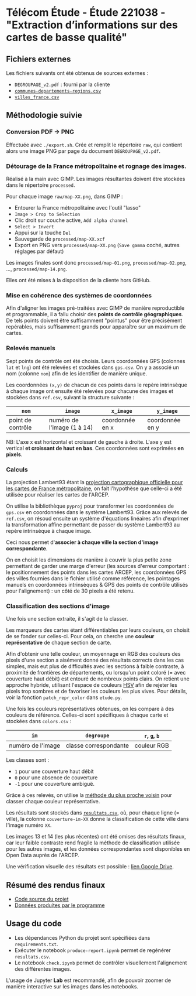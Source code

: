 # Télécom Étude - Étude 221038 - "Extraction d’informations sur des cartes de basse qualité"

## Fichiers externes

Les fichiers suivants ont été obtenus de sources externes :

- `DEGROUPAGE_v2.pdf` : fourni par la cliente
- [`communes-departements-regions.csv`](https://www.data.gouv.fr/en/datasets/communes-de-france-base-des-codes-postaux/)
- [`villes_france.csv`](https://sql.sh/ressources/sql-villes-france/villes_france.sql)


## Méthodologie suivie

### Conversion PDF -> PNG

Effectuée avec `./export.sh`. Crée et remplit le répertoire `raw`, qui contient
alors une image PNG par page du document `DEGROUPAGE_v2.pdf`.

### Détourage de la France métropolitaine et rognage des images.

Réalisé à la main avec GIMP.
Les images résultantes doivent être stockées dans le répertoire `processed`.

Pour chaque image `raw/map-XX.png`, dans GIMP :

- Entourer la France métropolitaine avec l'outil "lasso"
- `Image > Crop to Selection`
- Clic droit sur couche active, `Add alpha channel`
- `Select > Invert`
- Appui sur la touche `Del`
- Sauvegarde de `processed/map-XX.xcf`
- Export en PNG vers `processed/map-XX.png` (`Save gamma` coché, autres réglages par défaut)

Les images finales sont donc `processed/map-01.png`, `processed/map-02.png`, ...,
`processed/map-14.png`.

Elles ont été mises à la disposition de la cliente hors GitHub. 

### Mise en cohérence des systèmes de coordonnées

Afin d'aligner les images pré-traitées avec GIMP de manière reproductible et
programmable, il a fallu choisir des **points de contrôle géographiques**. De tels
points doivent être suffisamment "pointus" pour être précisément repérables,
mais suffisamment grands pour apparaître sur un maximum de cartes.

### Relevés manuels

Sept points de contrôle ont été choisis. Leurs coordonnées GPS (colonnes `lat`
et `lng`) ont été relevées et stockées dans `gps.csv`.  On y a associé un nom
(colonne `nom`) afin de les identifier de manière unique.

Les coordonnées `(x,y)` de chacun de ces points dans le repère
intrinsèque à chaque image ont ensuite été relevées pour chacune des images et
stockées dans `ref.csv`, suivant la structure suivante :

|    `nom`           | `image`                    | `x_image`       | `y_image`       |
| -------------------| ---------------------------| ----------------| ----------------|
| point de contrôle  | numéro de l'image (1 à 14) | coordonnée en x | coordonnée en y |

NB: L'axe x est horizontal et croissant de gauche à droite. L'axe y est vertical
**et croissant de haut en bas**. Ces coordonnées sont exprimées **en pixels**.


### Calculs

La projection Lambert93 étant la [projection cartographique officielle pour les cartes de France métropolitaine](https://www.legifrance.gouv.fr/affichTexte.do?cidTexte=LEGITEXT000005630333),
on fait l'hypothèse que celle-ci a été utilisée pour réaliser les cartes de
l'ARCEP.

On utilise la bibliothèque `pyproj` pour transformer les coordonnées de
`gps.csv` en coordonnées dans le système Lambert93. Grâce aux relevés de
`ref.csv`, on résoud ensuite un système d'équations linéaires afin d'exprimer la
transformation affine permettant de passer du système Lambert93 au repère
intrinsèque à chaque image.

Ceci nous permet d'**associer à chaque ville la section d'image correspondante**.

On en choisit les dimensions de manière à couvrir la plus petite zone permettant
de garder une marge d'erreur (les sources d'erreur comportant : le
positionnement des points dans les cartes ARCEP, les coordonnées GPS des villes
fournies dans le fichier utilisé comme référence, les pointages manuels en
coordonnées intrinsèques & GPS des points de contrôle utilisés pour
l'alignement) : un côté de 30 pixels a été retenu.


### Classification des sections d'image

Une fois une section extraite, il s'agit de la classer.

Les marqueurs des cartes étant différentiables par leurs couleurs, on choisit de
se fonder sur celles-ci. Pour cela, on cherche une **couleur représentative** de
chaque section de carte.

Afin d'obtenir une telle couleur, un moyennage en RGB des couleurs des pixels
d'une section a aisément donné des résultats corrects dans les cas simples, mais
eut plus de difficultés avec les sections à faible contraste, à proximité de
frontières de départements, ou lorsqu'un point coloré (= avec couverture haut
débit) est entouré de nombreux points clairs. On retient une approche hybride,
utilisant l'espace de couleurs [HSV](https://en.wikipedia.org/wiki/HSL_and_HSV)
afin de rejeter les pixels trop sombres et de favoriser les couleurs les plus
vives. Pour détails, voir la fonction `patch_repr_color` dans `etude.py`.

Une fois les couleurs représentatives obtenues, on les compare à des couleurs de référence. Celles-ci sont spécifiques à chaque carte et stockées dans `colors.csv` :


|    `im`            | `degroupe`                 | `r`, `g`, `b`|
| -------------------| ---------------------------| -------------|
| numéro de l'image  | classe correspondante      | couleur RGB  |

Les classes sont : 
- `1`  pour une couverture haut débit
- `0` pour une absence de couverture
- `-1` pour une couverture ambiguë.


Grâce à ces relevés, on utilise la [méthode du plus proche voisin](https://fr.wikipedia.org/wiki/M%C3%A9thode_des_k_plus_proches_voisins) pour classer chaque couleur représentative.

Les résultats sont stockés dans [`resultats.csv`](https://drive.google.com/file/d/1EeXeSPHfj30dl8UsG6-nvp4MSIwOlxck/view?usp=sharing), où, pour chaque ligne (=
ville), la colonne `couverture-im-XX` donne la classification de cette ville
dans l'image numéro `XX`.

Les images 13 et 14 (les plus récentes) ont été omises des résultats finaux, car
leur faible contraste rend fragile la méthode de classification utilisée pour
les autres images, et les données correspondantes sont disponibles en Open Data
auprès de l'ARCEP.

Une vérification visuelle des résultats est possible : [lien Google Drive](https://drive.google.com/drive/folders/1gl27XERIBwZzOGFeMO2O5ZR7VbPPm1yP?usp=sharing).


## Résumé des rendus finaux

- [Code source du projet](https://github.com/yberreby/carto-res-arcep)
- [Données produites par le programme](https://drive.google.com/drive/folders/1QSDqwGM51KmNDY8i_JgQVheoVwiJ4pGz?usp=sharing)


## Usage du code

- Les dépendances Python du projet sont spécifiées dans `requirements.txt`.
- Exécuter le notebook `produce-report.ipynb` permet de regénérer `resultats.csv`.
- Le notebook `check.ipynb` permet de contrôler visuellement l'alignement des
différentes images.

L'usage de Jupyter **Lab** est recommandé, afin de pouvoir zoomer de manière
interactive sur les images dans les notebooks.
